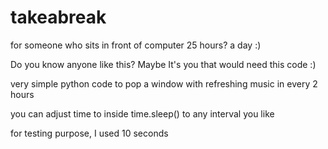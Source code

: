 # takeabreak

for someone who sits in front of computer 25 hours? a day :)

Do you know anyone like this? Maybe It's you that would need this code :)

very simple python code to pop a window with refreshing music in every 2 hours

you can adjust time to inside time.sleep() to any interval you like

for testing purpose, I used 10 seconds
